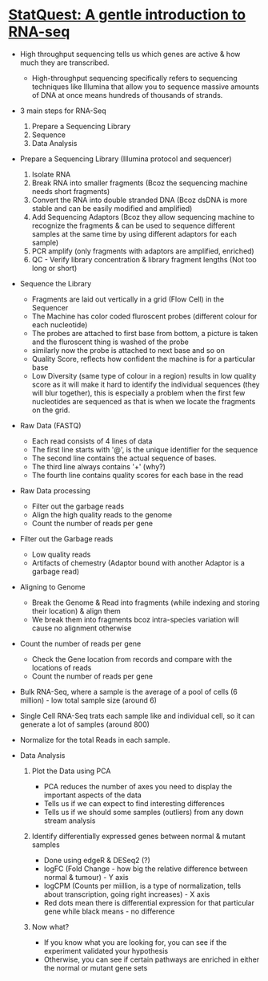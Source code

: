# [StatQuest: A gentle introduction to RNA-seq](https://www.youtube.com/watch?v=tlf6wYJrwKY&list=PLf-FWZiYNojtbpEDgn1LCzhaSVFdA-BjD)

* High throughput sequencing tells us which genes are active & how much they are transcribed.

    * High-throughput sequencing specifically refers to sequencing techniques like Illumina that allow you to sequence massive amounts of DNA at once means hundreds of thousands of strands.

* 3 main steps for RNA-Seq

    1. Prepare a Sequencing Library
    2. Sequence
    3. Data Analysis

* Prepare a Sequencing Library (Illumina protocol and sequencer)

    1. Isolate RNA
    2. Break RNA into smaller fragments (Bcoz the sequencing machine needs short fragments)
    3. Convert the RNA into double stranded DNA (Bcoz dsDNA is more stable and can be easily modified and amplified)
    4. Add Sequencing Adaptors (Bcoz they allow sequencing machine to recognize the fragments & can be used to sequence different samples at the same time by using different adaptors for each sample)
    5. PCR amplify (only fragments with adaptors are amplified, enriched)
    6. QC - Verify library concentration & library fragment lengths (Not too long or short)

* Sequence the Library

    * Fragments are laid out vertically in a grid (Flow Cell) in the Sequencer
    * The Machine has color coded fluroscent probes (different colour for each nucleotide)
    * The probes are attached to first base from bottom, a picture is taken and the fluroscent thing is washed of the probe
    * similarly now the probe is attached to next base and so on
    * Quality Score, reflects how confident the machine is for a particular base
    * Low Diversity (same type of colour in a region) results in low quality score as it will make it hard to identify the individual sequences (they will blur together), this is especially a problem when the first few nucleotides are sequenced as that is when we locate the fragments on the grid.

* Raw Data (FASTQ)
    * Each read consists of 4 lines of data
    * The first line starts with '@', is the unique identifier for the sequence
    * The second line contains the actual sequence of bases.
    * The third line always contains '+' (why?)
    * The fourth line contains quality scores for each base in the read

* Raw Data processing
    * Filter out the garbage reads
    * Align the high quality reads to the genome
    * Count the number of reads per gene

* Filter out the Garbage reads
    * Low quality reads
    * Artifacts of chemestry (Adaptor bound with another Adaptor is a garbage read)

* Aligning to Genome
    * Break the Genome & Read into fragments (while indexing and storing their location) & align them
    * We break them into fragments bcoz intra-species variation will cause no alignment otherwise


* Count the number of reads per gene    
    * Check the Gene location from records and compare with the locations of reads
    * Count the number of reads per gene


* Bulk RNA-Seq, where a sample is the average of a pool of cells (6 million) - low total sample size (around 6)
* Single Cell RNA-Seq trats each sample like and individual cell, so it can generate a lot of samples (around 800)

* Normalize for the total Reads in each sample.

* Data Analysis
    1. Plot the Data using PCA 
        * PCA reduces the number of axes you need to display the important aspects of the data
        * Tells us if we can expect to find interesting differences
        * Tells us if we should some samples (outliers) from any down stream analysis

    2. Identify differentially expressed genes between normal & mutant samples
        * Done using edgeR & DESeq2 (?)
        * logFC (Fold Change - how big the relative difference between normal & tumour) - Y axis
        * logCPM (Counts per miillion, is a type of normalization, tells about transcription, going right increases) - X axis
        * Red dots mean there is differential expression for that particular gene while black means - no difference 

    3. Now what?
        * If you know what you are looking for, you can see if the experiment validated your hypothesis
        * Otherwise, you can see if certain pathways are enriched in either the normal or mutant gene sets